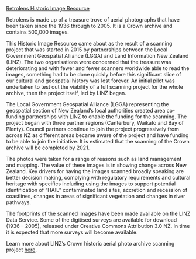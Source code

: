 [Retrolens Historic Image Resource](https://retrolens.co.nz)

Retrolens is made up of a treasure trove of aerial photographs that have been taken since the 1936 through to 2005. It is a Crown archive and contains 500,000 images.

This Historic Image Resource came about as the result of a scanning project that was started in 2015 by partnerships between the Local Government Geospatial Alliance (LGGA) and Land Information New Zealand (LINZ). The two organisations were concerned that the treasure was deteriorating and with fewer and fewer scanners worldwide able to read the images, something had to be done quickly before this significant slice of our cultural and geospatial history was lost forever. An initial pilot was undertaken to test out the viability of a full scanning project for the whole archive, then the project itself, led by LINZ began.

The Local Government Geospatial Alliance (LGGA) representing the geospatial section of New Zealand’s local authorities created area co-funding partnerships with LINZ to enable the funding for the scanning. The project began with three partner regions (Canterbury, Waikato and Bay of Plenty). Council partners continue to join the project progressively from across NZ as different areas became aware of the project and have funding to be able to join the initiative. It is estimated that the scanning of the Crown archive will be completed by 2021.

The photos were taken for a range of reasons such as land management and mapping. The value of these images is in showing change across New Zealand. Key drivers for having the images scanned broadly speaking are better decision making, complying with regulatory requirements and cultural heritage with specifics including using the images to support potential identification of “HAIL” contaminated land sites, accretion and recession of coastlines, changes in areas of significant vegetation and changes in river pathways.

The footprints of the scanned images have been made available on the LINZ Data Service. Some of the digitised surveys are available for download (1936 – 2005), released under Creative Commons Attribution 3.0 NZ. In time it is expected that more surveys will become available.

Learn more about LINZ’s Crown historic aerial photo archive scanning project [here](https://www.linz.govt.nz/about-linz/what-were-doing/projects/crown-historic-aerial-photo-archive-scanning-project).
